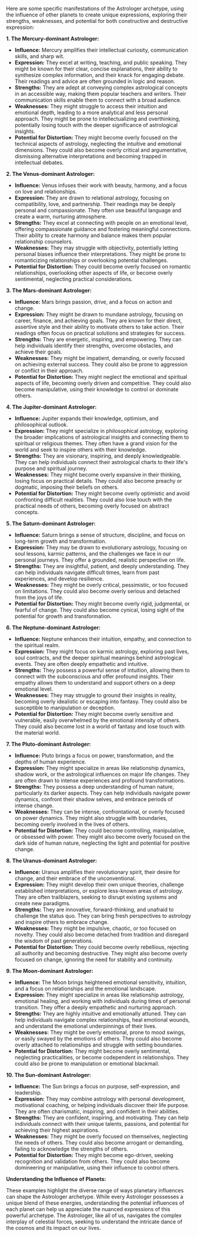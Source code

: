 Here are some specific manifestations of the Astrologer archetype, using the influence of other planets to create unique expressions, exploring their strengths, weaknesses, and potential for both constructive and destructive expression:

**1. The Mercury-dominant Astrologer:**

* **Influence:** Mercury amplifies their intellectual curiosity, communication skills, and sharp wit.
* **Expression:** They excel at writing, teaching, and public speaking. They might be known for their clear, concise explanations, their ability to synthesize complex information, and their knack for engaging debate. Their readings and advice are often grounded in logic and reason.
* **Strengths:**  They are adept at conveying complex astrological concepts in an accessible way, making them popular teachers and writers. Their communication skills enable them to connect with a broad audience. 
* **Weaknesses:**  They might struggle to access their intuition and emotional depth, leading to a more analytical and less personal approach. They might be prone to intellectualizing and overthinking, potentially losing touch with the deeper significance of astrological insights.
* **Potential for Distortion:** They might become overly focused on the technical aspects of astrology, neglecting the intuitive and emotional dimensions. They could also become overly critical and argumentative, dismissing alternative interpretations and becoming trapped in intellectual debates.

**2. The Venus-dominant Astrologer:**

* **Influence:** Venus infuses their work with beauty, harmony, and a focus on love and relationships.
* **Expression:** They are drawn to relational astrology, focusing on compatibility, love, and partnership. Their readings may be deeply personal and compassionate. They often use beautiful language and create a warm, nurturing atmosphere.
* **Strengths:** They excel at connecting with people on an emotional level, offering compassionate guidance and fostering meaningful connections. Their ability to create harmony and balance makes them popular relationship counselors.
* **Weaknesses:** They may struggle with objectivity, potentially letting personal biases influence their interpretations. They might be prone to romanticizing relationships or overlooking potential challenges. 
* **Potential for Distortion:**  They could become overly focused on romantic relationships, overlooking other aspects of life, or become overly sentimental, neglecting practical considerations.

**3. The Mars-dominant Astrologer:**

* **Influence:** Mars brings passion, drive, and a focus on action and change.
* **Expression:** They might be drawn to mundane astrology, focusing on career, finance, and achieving goals. They are known for their direct, assertive style and their ability to motivate others to take action. Their readings often focus on practical solutions and strategies for success.
* **Strengths:**  They are energetic, inspiring, and empowering. They can help individuals identify their strengths, overcome obstacles, and achieve their goals. 
* **Weaknesses:** They might be impatient, demanding, or overly focused on achieving external success. They could also be prone to aggression or conflict in their approach. 
* **Potential for Distortion:**  They might neglect the emotional and spiritual aspects of life, becoming overly driven and competitive. They could also become manipulative, using their knowledge to control or dominate others.

**4. The Jupiter-dominant Astrologer:**

* **Influence:** Jupiter expands their knowledge, optimism, and philosophical outlook.
* **Expression:** They might specialize in philosophical astrology, exploring the broader implications of astrological insights and connecting them to spiritual or religious themes. They often have a grand vision for the world and seek to inspire others with their knowledge. 
* **Strengths:**  They are visionary, inspiring, and deeply knowledgeable. They can help individuals connect their astrological charts to their life's purpose and spiritual journey. 
* **Weaknesses:** They might become overly expansive in their thinking, losing focus on practical details. They could also become preachy or dogmatic, imposing their beliefs on others. 
* **Potential for Distortion:** They might become overly optimistic and avoid confronting difficult realities. They could also lose touch with the practical needs of others, becoming overly focused on abstract concepts.

**5. The Saturn-dominant Astrologer:**

* **Influence:** Saturn brings a sense of structure, discipline, and focus on long-term growth and transformation.
* **Expression:** They may be drawn to evolutionary astrology, focusing on soul lessons, karmic patterns, and the challenges we face in our personal journeys. They offer a grounded, realistic perspective on life. 
* **Strengths:** They are insightful, patient, and deeply understanding. They can help individuals navigate difficult times, learn from past experiences, and develop resilience.
* **Weaknesses:** They might be overly critical, pessimistic, or too focused on limitations.  They could also become overly serious and detached from the joys of life. 
* **Potential for Distortion:** They might become overly rigid, judgmental, or fearful of change. They could also become cynical, losing sight of the potential for growth and transformation.

**6. The Neptune-dominant Astrologer:**

* **Influence:** Neptune enhances their intuition, empathy, and connection to the spiritual realm.
* **Expression:**  They might focus on karmic astrology, exploring past lives, soul contracts, and the deeper spiritual meanings behind astrological events. They are often deeply empathetic and intuitive. 
* **Strengths:** They possess a powerful sense of intuition, allowing them to connect with the subconscious and offer profound insights. Their empathy allows them to understand and support others on a deep emotional level.
* **Weaknesses:** They may struggle to ground their insights in reality, becoming overly idealistic or escaping into fantasy. They could also be susceptible to manipulation or deception. 
* **Potential for Distortion:** They might become overly sensitive and vulnerable, easily overwhelmed by the emotional intensity of others. They could also become lost in a world of fantasy and lose touch with the material world.

**7. The Pluto-dominant Astrologer:**

* **Influence:** Pluto brings a focus on power, transformation, and the depths of human experience.
* **Expression:** They might specialize in areas like relationship dynamics, shadow work, or the astrological influences on major life changes. They are often drawn to intense experiences and profound transformations.
* **Strengths:**  They possess a deep understanding of human nature, particularly its darker aspects. They can help individuals navigate power dynamics, confront their shadow selves, and embrace periods of intense change. 
* **Weaknesses:** They can be intense, confrontational, or overly focused on power dynamics. They might also struggle with boundaries, becoming overly involved in the lives of others. 
* **Potential for Distortion:** They could become controlling, manipulative, or obsessed with power. They might also become overly focused on the dark side of human nature, neglecting the light and potential for positive change.

**8. The Uranus-dominant Astrologer:**

* **Influence:** Uranus amplifies their revolutionary spirit, their desire for change, and their embrace of the unconventional.
* **Expression:**  They might develop their own unique theories, challenge established interpretations, or explore less-known areas of astrology. They are often trailblazers, seeking to disrupt existing systems and create new paradigms. 
* **Strengths:** They are innovative, forward-thinking, and unafraid to challenge the status quo. They can bring fresh perspectives to astrology and inspire others to embrace change.
* **Weaknesses:** They might be impulsive, chaotic, or too focused on novelty. They could also become detached from tradition and disregard the wisdom of past generations.
* **Potential for Distortion:** They could become overly rebellious, rejecting all authority and becoming destructive. They might also become overly focused on change, ignoring the need for stability and continuity.

**9. The Moon-dominant Astrologer:**

* **Influence:** The Moon brings heightened emotional sensitivity, intuition, and a focus on relationships and the emotional landscape. 
* **Expression:** They might specialize in areas like relationship astrology, emotional healing, and working with individuals during times of personal transition. They offer a deeply empathetic and nurturing approach. 
* **Strengths:**  They are highly intuitive and emotionally attuned. They can help individuals navigate complex relationships, heal emotional wounds, and understand the emotional underpinnings of their lives.
* **Weaknesses:** They might be overly emotional, prone to mood swings, or easily swayed by the emotions of others.  They could also become overly attached to relationships and struggle with setting boundaries.
* **Potential for Distortion:** They might become overly sentimental, neglecting practicalities, or become codependent in relationships. They could also be prone to manipulation or emotional blackmail.

**10. The Sun-dominant Astrologer:**

* **Influence:** The Sun brings a focus on purpose, self-expression, and leadership. 
* **Expression:**  They may combine astrology with personal development,  motivational coaching, or helping individuals discover their life purpose. They are often charismatic, inspiring, and confident in their abilities.
* **Strengths:**  They are confident, inspiring, and motivating. They can help individuals connect with their unique talents, passions, and potential for achieving their highest aspirations.
* **Weaknesses:** They might be overly focused on themselves, neglecting the needs of others. They could also become arrogant or demanding, failing to acknowledge the strengths of others. 
* **Potential for Distortion:** They might become ego-driven, seeking recognition and validation from others. They could also become domineering or manipulative, using their influence to control others.

**Understanding the Influence of Planets:**

These examples highlight the diverse range of ways planetary influences can shape the Astrologer archetype. While every Astrologer possesses a unique blend of these energies, understanding the potential influences of each planet can help us appreciate the nuanced expressions of this powerful archetype. The Astrologer, like all of us, navigates the complex interplay of celestial forces, seeking to understand the intricate dance of the cosmos and its impact on our lives.
